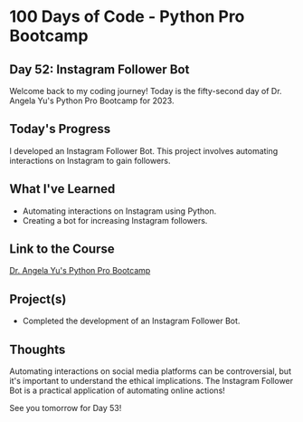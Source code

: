 # 100 Days of Code - Python Pro Bootcamp
## Day 52: Instagram Follower Bot

Welcome back to my coding journey! Today is the fifty-second day of Dr. Angela Yu's Python Pro Bootcamp for 2023.

## Today's Progress
I developed an Instagram Follower Bot. This project involves automating interactions on Instagram to gain followers.

## What I've Learned
- Automating interactions on Instagram using Python.
- Creating a bot for increasing Instagram followers.

## Link to the Course
[Dr. Angela Yu's Python Pro Bootcamp](https://www.udemy.com/course/100-days-of-code/)

## Project(s)
- Completed the development of an Instagram Follower Bot.

## Thoughts
Automating interactions on social media platforms can be controversial, but it's important to understand the ethical implications. The Instagram Follower Bot is a practical application of automating online actions!

See you tomorrow for Day 53!
